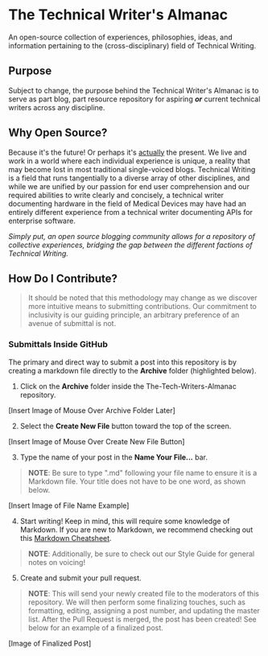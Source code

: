 # The Technical Writer's Almanac
An open-source collection of experiences, philosophies, ideas, and information pertaining to the (cross-disciplinary) field of Technical Writing.

## Purpose
Subject to change, the purpose behind the Technical Writer's Almanac is to serve as part blog, part resource repository for aspiring ***or*** current technical writers across any discipline.

## Why Open Source?
Because it's the future! Or perhaps it's [actually](https://thenewstack.io/survey-open-source-programs-are-a-best-practice-among-large-companies/ "Survey: Open Source Programs Are a Best Practice Among Large Companies") the present. We live and work in a world where each individual experience is unique, a reality that may become lost in most traditional single-voiced blogs. Technical Writing is a field that runs tangentially to a diverse array of other disciplines, and while we are unified by our passion for end user comprehension and our required abilities to write clearly and concisely, a technical writer documenting hardware in the field of Medical Devices may have had an entirely different experience from a technical writer documenting APIs for enterprise software. 

*Simply put, an open source blogging community allows for a repository of collective experiences, bridging the gap between the different factions of Technical Writing.*

## How Do I Contribute?

> It should be noted that this methodology may change as we discover more intuitive means to submitting contributions. Our commitment to inclusivity is our guiding principle, an arbitrary preference of an avenue of submittal is not.

### Submittals Inside GitHub

The primary and direct way to submit a post into this repository is by creating a markdown file directly to the **Archive** folder (highlighted below).


1. Click on the **Archive** folder inside the The-Tech-Writers-Almanac repository.

[Insert Image of Mouse Over Archive Folder Later]

2. Select the **Create New File** button toward the top of the screen.

[Insert Image of Mouse Over Create New File Button]

3. Type the name of your post in the **Name Your File...** bar. 
> **NOTE**: Be sure to type ".md" following your file name to ensure it is a Markdown file. Your title does not have to be one word, as shown below.

[Insert Image of File Name Example]

4. Start writing! Keep in mind, this will require some knowledge of Markdown. If you are new to Markdown, we recommend checking out this [Markdown Cheatsheet](https://github.com/adam-p/markdown-here/wiki/Markdown-Cheatsheet#html).

> **NOTE**: Additionally, be sure to check out our Style Guide for general notes on voicing! 

5. Create and submit your pull request.

> **NOTE**: This will send your newly created file to the moderators of this repository. We will then perform some finalizing touches,
such as formatting, editing, assigning a post number, and updating the master list. After the Pull Request is merged, the post has been created! See below for an example of a finalized post.

[Image of Finalized Post]


